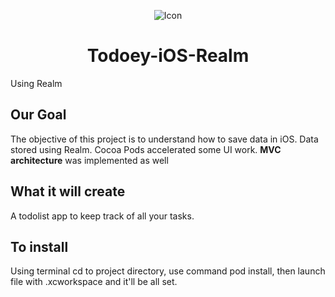 <p align="center">
  <img src="https://user-images.githubusercontent.com/82581324/180682948-6ddb2bfb-558c-4c3e-9c61-153d079b5ebe.png" alt="Icon"/>
</p>
<H1 align="center">Todoey-iOS-Realm </H1>

Using Realm 

## Our Goal

The objective of this project is to understand how to save data in iOS. Data stored using Realm. Cocoa Pods accelerated some UI work. <b>MVC architecture</b> was implemented as well


## What it will create 

A todolist app to keep track of all your tasks.


## To install 

Using terminal cd to project directory, use command pod install, then launch file with .xcworkspace and it'll be all set.
